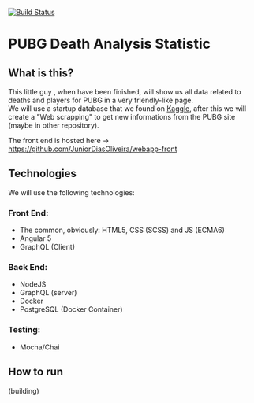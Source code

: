 [![Build Status](https://travis-ci.org/lucas-rds/webapp.svg?branch=master)](https://travis-ci.org/lucas-rds/webapp)
# PUBG Death Analysis Statistic

## What is this?
This little guy , when have been finished, will show us all data related to deaths and players for PUBG in a very friendly-like page.  
We will use a startup database that we found on [Kaggle](https://www.kaggle.com/skihikingkevin/pubg-match-deaths), after this we will create a "Web scrapping" to get new informations from the PUBG site (maybe in other repository).

The front end is hosted here -> https://github.com/JuniorDiasOliveira/webapp-front

## Technologies 
We will use the following technologies:  
### **Front End:**
* The common, obviously: HTML5, CSS (SCSS) and JS (ECMA6)
* Angular 5
* GraphQL (Client)
### **Back End:**
* NodeJS
* GraphQL (server)
* Docker
* PostgreSQL (Docker Container)
### **Testing:**
* Mocha/Chai

## How to run
(building)
